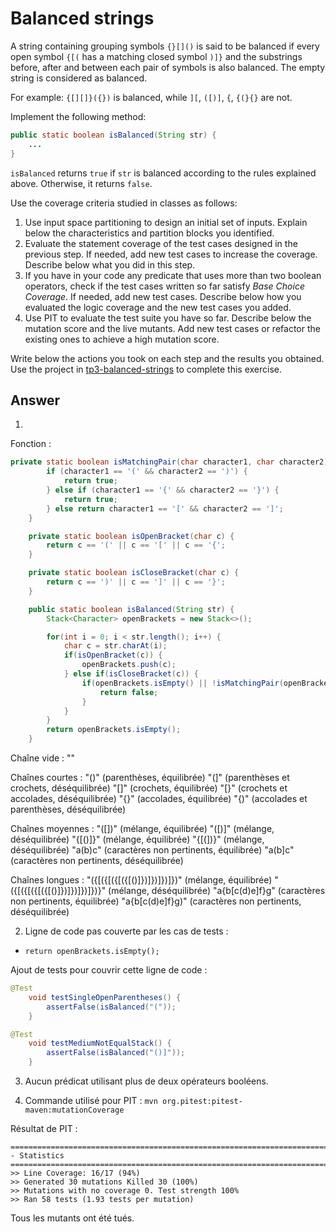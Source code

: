 # Balanced strings

A string containing grouping symbols `{}[]()` is said to be balanced if every open symbol `{[(` has a matching closed symbol `)]}` and the substrings before, after and between each pair of symbols is also balanced. The empty string is considered as balanced.

For example: `{[][]}({})` is balanced, while `][`, `([)]`, `{`, `{(}{}` are not.

Implement the following method:

```java
public static boolean isBalanced(String str) {
    ...
}
```

`isBalanced` returns `true` if `str` is balanced according to the rules explained above. Otherwise, it returns `false`.

Use the coverage criteria studied in classes as follows:

1. Use input space partitioning to design an initial set of inputs. Explain below the characteristics and partition blocks you identified.
2. Evaluate the statement coverage of the test cases designed in the previous step. If needed, add new test cases to increase the coverage. Describe below what you did in this step.
3. If you have in your code any predicate that uses more than two boolean operators, check if the test cases written so far satisfy *Base Choice Coverage*. If needed, add new test cases. Describe below how you evaluated the logic coverage and the new test cases you added.
4. Use PIT to evaluate the test suite you have so far. Describe below the mutation score and the live mutants. Add new test cases or refactor the existing ones to achieve a high mutation score.

Write below the actions you took on each step and the results you obtained.
Use the project in [tp3-balanced-strings](../code/tp3-balanced-strings) to complete this exercise.

## Answer

1. 
Fonction :
```java
private static boolean isMatchingPair(char character1, char character2) {
        if (character1 == '(' && character2 == ')') {
            return true;
        } else if (character1 == '{' && character2 == '}') {
            return true;
        } else return character1 == '[' && character2 == ']';
    }

    private static boolean isOpenBracket(char c) {
        return c == '(' || c == '[' || c == '{';
    }

    private static boolean isCloseBracket(char c) {
        return c == ')' || c == ']' || c == '}';
    }

    public static boolean isBalanced(String str) {
        Stack<Character> openBrackets = new Stack<>();

        for(int i = 0; i < str.length(); i++) {
            char c = str.charAt(i);
            if(isOpenBracket(c)) {
                openBrackets.push(c);
            } else if(isCloseBracket(c)) {
                if(openBrackets.isEmpty() || !isMatchingPair(openBrackets.pop(), c)) {
                    return false;
                }
            }
        }
        return openBrackets.isEmpty();
    }
```
Chaîne vide : ""

Chaînes courtes :
"()" (parenthèses, équilibrée)
"(]" (parenthèses et crochets, déséquilibrée)
"[]" (crochets, équilibrée)
"[}" (crochets et accolades, déséquilibrée)
"{}" (accolades, équilibrée)
"{)" (accolades et parenthèses, déséquilibrée)

Chaînes moyennes :
"([])" (mélange, équilibrée)
"([)]" (mélange, déséquilibrée)
"{[()]}" (mélange, équilibrée)
"{[(])}" (mélange, déséquilibrée)
"a(b)c" (caractères non pertinents, équilibrée)
"a(b]c" (caractères non pertinents, déséquilibrée)

Chaînes longues :
"({[({[({[({[()]})]})]})]})" (mélange, équilibrée)
"({[({[({[({[()]})]})]})]})}" (mélange, déséquilibrée)
"a{b[c(d)e]f}g" (caractères non pertinents, équilibrée)
"a{b[c(d)e]f}g)" (caractères non pertinents, déséquilibrée)

2. Ligne de code pas couverte par les cas de tests : 
- `return openBrackets.isEmpty();`

Ajout de tests pour couvrir cette ligne de code :
```java
@Test
    void testSingleOpenParentheses() {
        assertFalse(isBalanced("("));
    }

@Test
    void testMediumNotEqualStack() {
        assertFalse(isBalanced("()]"));
    }
```

3. Aucun prédicat utilisant plus de deux opérateurs booléens.

4. Commande utilisé pour PIT : `mvn org.pitest:pitest-maven:mutationCoverage`	

Résultat de PIT :
```
================================================================================
- Statistics
================================================================================
>> Line Coverage: 16/17 (94%)
>> Generated 30 mutations Killed 30 (100%)
>> Mutations with no coverage 0. Test strength 100%
>> Ran 58 tests (1.93 tests per mutation)
```

Tous les mutants ont été tués.